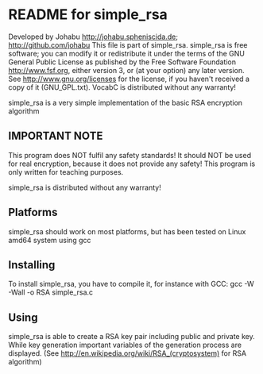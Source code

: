 README for simple\_rsa
======================
Developed by Johabu <http://johabu.spheniscida.de>; <http://github.com/johabu>
This file is part of simple\_rsa.
simple\_rsa is free software; you can modify it or redistribute it 
under the terms of the GNU General Public License as published by
the Free Software Foundation <http://www.fsf.org>, either version 3,
or (at your option) any later version.
See <http://www.gnu.org/licenses> for the license, if you haven't received a copy of it (GNU\_GPL.txt).
VocabC is distributed without any warranty!

simple\_rsa is a very simple implementation of the basic RSA encryption algorithm

IMPORTANT NOTE
---------------
This program does NOT fulfil any safety standards! It should NOT be used for real
encryption, because it does not provide any safety! This program is only written 
for teaching purposes.

simple\_rsa is distributed without any warranty!

Platforms
----------
simple\_rsa should work on most platforms, but has been tested on Linux amd64 system using gcc

Installing
-----------
To install simple\_rsa, you have to compile it, for instance with GCC:
	gcc -W -Wall -o RSA simple\_rsa.c

Using
------
simple\_rsa is able to create a RSA key pair including public and private key.
While key generation important variables of the generation process are displayed.
(See <http://en.wikipedia.org/wiki/RSA_(cryptosystem)> for RSA algorithm)
